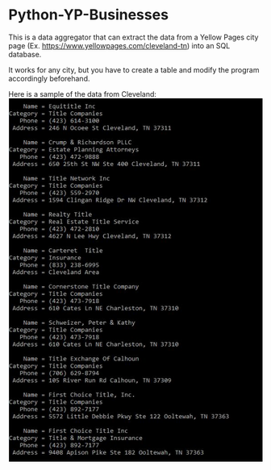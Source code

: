 # Python-YP-Businesses
This is a data aggregator that can extract the data from a Yellow Pages city page (Ex. https://www.yellowpages.com/cleveland-tn) into an SQL database.

It works for any city, but you have to create a table and modify the program accordingly beforehand.

Here is a sample of the data from Cleveland:
![alt text](https://github.com/TheRishMan/Python-YP-Businesses/blob/master/Example%20Table%20Data.JPG "Table Data")
